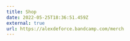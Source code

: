 ```yaml
---
title: Shop
date: 2022-05-25T18:36:51.459Z
external: true
url: https://alexdeforce.bandcamp.com/merch
---
```

